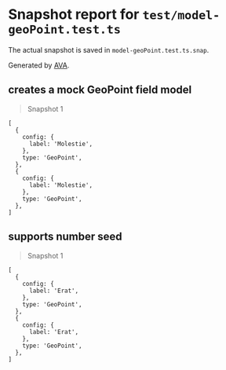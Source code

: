 # Snapshot report for `test/model-geoPoint.test.ts`

The actual snapshot is saved in `model-geoPoint.test.ts.snap`.

Generated by [AVA](https://avajs.dev).

## creates a mock GeoPoint field model

> Snapshot 1

    [
      {
        config: {
          label: 'Molestie',
        },
        type: 'GeoPoint',
      },
      {
        config: {
          label: 'Molestie',
        },
        type: 'GeoPoint',
      },
    ]

## supports number seed

> Snapshot 1

    [
      {
        config: {
          label: 'Erat',
        },
        type: 'GeoPoint',
      },
      {
        config: {
          label: 'Erat',
        },
        type: 'GeoPoint',
      },
    ]
